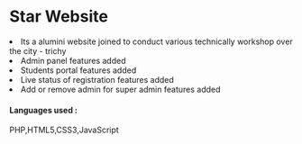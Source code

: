 # Star Website
<li> Its a alumini website joined to conduct various technically workshop over the city - trichy
<li> Admin panel features added 
<li> Students portal features added 
<li> Live status of registration features added 
<li> Add or remove admin for super admin features added

<h4>Languages used : </h4>
PHP,HTML5,CSS3,JavaScript

